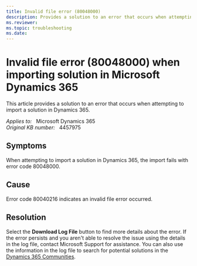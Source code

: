 ```yaml
---
title: Invalid file error (80048000)
description: Provides a solution to an error that occurs when attempting to import a solution in Dynamics 365.
ms.reviewer: 
ms.topic: troubleshooting
ms.date: 
---
```

# Invalid file error (80048000) when importing solution in Microsoft Dynamics 365

This article provides a solution to an error that occurs when attempting to import a solution in Dynamics 365.

_Applies to:_ &nbsp; Microsoft Dynamics 365  
_Original KB number:_ &nbsp; 4457975

## Symptoms

When attempting to import a solution in Dynamics 365, the import fails with error code 80048000.

## Cause

Error code 80040216 indicates an invalid file error occurred.

## Resolution

Select the **Download Log File** button to find more details about the error. If the error persists and you aren't able to resolve the issue using the details in the log file, contact Microsoft Support for assistance. You can also use the information in the log file to search for potential solutions in the [Dynamics 365 Communities](https://community.dynamics.com/f).
